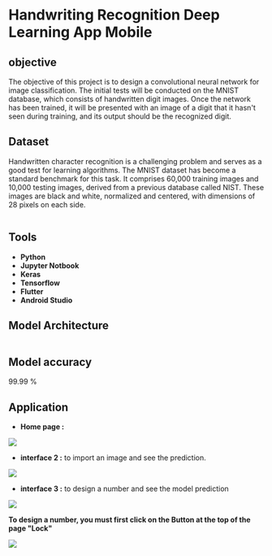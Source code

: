 # Handwriting Recognition Deep Learning App Mobile 

## objective
The objective of this project is to design a convolutional neural network for image classification. The initial tests will be conducted on the MNIST database, which consists of handwritten digit images. Once the network has been trained, it will be presented with an image of a digit that it hasn't seen during training, and its output should be the recognized digit.

## Dataset
Handwritten character recognition is a challenging problem and serves as a good test for learning algorithms. The MNIST dataset has become a standard benchmark for this task. It comprises 60,000 training images and 10,000 testing images, derived from a previous database called NIST. These images are black and white, normalized and centered, with dimensions of 28 pixels on each side.

![]()

## Tools
* **Python**
* **Jupyter Notbook**
* **Keras**
* **Tensorflow**
* **Flutter**
* **Android Studio**

## Model Architecture

![]()

## Model accuracy
99.99 %

## Application

* **Home page :**
  
![](https://github.com/elanssariyassine/Handwriting-Recognition-deep-learning-app-mobile-/blob/main/Interface%201.png)

* **interface 2 :**
to import an image and see the prediction.

![](https://github.com/elanssariyassine/Handwriting-Recognition-deep-learning-app-mobile-/blob/main/Interface%202.png)

* **interface 3 :**
to design a number and see the model prediction

![](https://github.com/elanssariyassine/Handwriting-Recognition-deep-learning-app-mobile-/blob/main/Interface%202%20result.png)

**To design a number, you must first click on the Button at the top of the page "Lock"**

![](https://github.com/elanssariyassine/Handwriting-Recognition-deep-learning-app-mobile-/blob/main/Interface%203.png)


  






